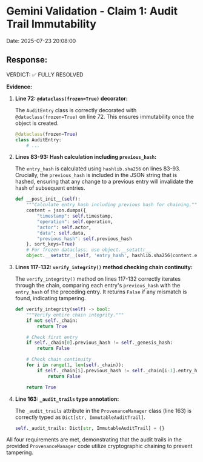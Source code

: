 # Gemini Validation - Claim 1: Audit Trail Immutability

Date: 2025-07-23 20:08:00

## Response:

VERDICT: ✅ FULLY RESOLVED

**Evidence:**

1. **Line 72: `@dataclass(frozen=True)` decorator:**

   The `AuditEntry` class is correctly decorated with `@dataclass(frozen=True)` on line 72. This ensures immutability once the object is created.

   ```python
   @dataclass(frozen=True)
   class AuditEntry:
       # ...
   ```

2. **Lines 83-93: Hash calculation including `previous_hash`:**

   The `entry_hash` is calculated using `hashlib.sha256` on lines 83-93.  Crucially, the `previous_hash` is included in the JSON string that is hashed, ensuring that any change to a previous entry will invalidate the hash of subsequent entries.

   ```python
   def __post_init__(self):
       """Calculate entry hash including previous hash for chaining."""
       content = json.dumps({
           "timestamp": self.timestamp,
           "operation": self.operation,
           "actor": self.actor,
           "data": self.data,
           "previous_hash": self.previous_hash
       }, sort_keys=True)
       # For frozen dataclass, use object.__setattr__
       object.__setattr__(self, 'entry_hash', hashlib.sha256(content.encode()).hexdigest())
   ```

3. **Lines 117-132: `verify_integrity()` method checking chain continuity:**

   The `verify_integrity()` method on lines 117-132 correctly iterates through the chain, comparing each entry's `previous_hash` with the `entry_hash` of the preceding entry.  It returns `False` if any mismatch is found, indicating tampering.

   ```python
   def verify_integrity(self) -> bool:
       """Verify entire chain integrity."""
       if not self._chain:
           return True

       # Check first entry
       if self._chain[0].previous_hash != self._genesis_hash:
           return False

       # Check chain continuity
       for i in range(1, len(self._chain)):
           if self._chain[i].previous_hash != self._chain[i-1].entry_hash:
               return False

       return True
   ```

4. **Line 163: `_audit_trails` type annotation:**

   The `_audit_trails` attribute in the `ProvenanceManager` class (line 163) is correctly typed as `Dict[str, ImmutableAuditTrail]`.

   ```python
   self._audit_trails: Dict[str, ImmutableAuditTrail] = {}
   ```

All four requirements are met, demonstrating that the audit trails in the provided `ProvenanceManager` code utilize cryptographic chaining to prevent tampering.
